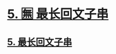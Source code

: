 # [5. 🈚️ 最长回文子串](https://github.com/imtsingyun/LeetCode/issues/12)

## [5. 最长回文子串](https://leetcode.cn/problems/longest-palindromic-substring/)
